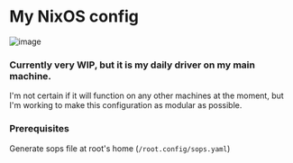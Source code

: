 # My NixOS config

![image](https://github.com/user-attachments/assets/d6580f04-0787-4c98-af09-87baa21eac7d)

### Currently very WIP, but it is my daily driver on my main machine.

I'm not certain if it will function on any other machines at the moment, but I'm
working to make this configuration as modular as possible.

### Prerequisites

Generate sops file at root's home (`/root.config/sops.yaml`)
